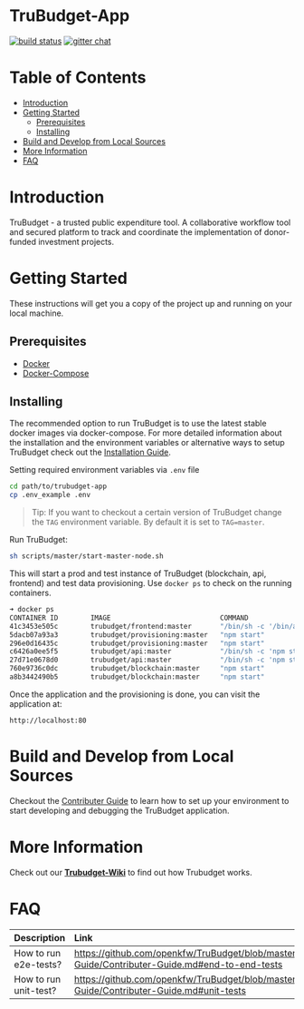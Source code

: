 # TruBudget-App <!-- omit in TOC -->

[![build status](https://travis-ci.com/openkfw/TruBudget.svg?branch=master)](https://travis-ci.com/openkfw/TruBudget)
[![gitter chat](https://img.shields.io/badge/chat-on%20gitter-brightgreen.svg)](https://gitter.im/Tru-Community/community)

# Table of Contents <!-- omit in TOC -->

- [Introduction](#introduction)
- [Getting Started](#getting-started)
  - [Prerequisites](#prerequisites)
  - [Installing](#installing)
- [Build and Develop from Local Sources](#build-and-develop-from-local-sources)
- [More Information](#more-information)
- [FAQ](#faq)

# Introduction

TruBudget - a trusted public expenditure tool. A collaborative workflow tool and secured platform to track and coordinate the implementation of donor-funded investment projects.

# Getting Started

These instructions will get you a copy of the project up and running on your local machine.

## Prerequisites

- [Docker](https://www.docker.com/)
- [Docker-Compose](https://docs.docker.com/compose/)

## Installing

The recommended option to run TruBudget is to use the latest stable docker images via docker-compose.
For more detailed information about the installation and the environment variables or alternative ways to setup TruBudget check out the [Installation Guide](./doc/wiki/Installation-Guide/Installation-Guide.md).

Setting required environment variables via `.env` file

```bash
cd path/to/trubudget-app
cp .env_example .env
```

>Tip: If you want to checkout a certain version of TruBudget change the `TAG` environment variable. By default it is set to `TAG=master`.

Run TruBudget:

```bash
sh scripts/master/start-master-node.sh
```

This will start a prod and test instance of TruBudget (blockchain, api, frontend) and test data provisioning. Use `docker ps` to check on the running containers.

```bash
➜ docker ps
CONTAINER ID        IMAGE                           COMMAND                  CREATED             STATUS              PORTS                NAMES
41c3453e505c        trubudget/frontend:master       "/bin/sh -c '/bin/as…"   5 minutes ago       Up 5 minutes        0.0.0.0:80->80/tcp   trubudget_frontend_1
5dacb07a93a3        trubudget/provisioning:master   "npm start"              5 minutes ago       Up 5 minutes                             trubudget_provision-test_1
296e0d16435c        trubudget/provisioning:master   "npm start"              5 minutes ago       Up 5 minutes                             trubudget_provision-prod_1
c6426a0ee5f5        trubudget/api:master            "/bin/sh -c 'npm sta…"   5 minutes ago       Up 5 minutes                             trubudget_testapi_1
27d71e0678d0        trubudget/api:master            "/bin/sh -c 'npm sta…"   5 minutes ago       Up 5 minutes                             trubudget_api_1
760e9736c0dc        trubudget/blockchain:master     "npm start"              5 minutes ago       Up 5 minutes        7447/tcp, 8000/tcp   trubudget_master_1
a8b3442490b5        trubudget/blockchain:master     "npm start"              5 minutes ago       Up 5 minutes        7447/tcp, 8000/tcp   trubudget_testmaster_1
```

Once the application and the provisioning is done, you can visit the application at:

```
http://localhost:80
```

# Build and Develop from Local Sources

Checkout the [Contributer Guide](https://github.com/openkfw/TruBudget/blob/master/doc/wiki/Contributer-Guide/Contributer-Guide.md) to learn how to set up your environment to start developing and debugging the TruBudget application.

# More Information

Check out our [**Trubudget-Wiki**](./doc/README.md) to find out how Trubudget works.

# FAQ

| Description           | Link                                                                                                              |
| :-------------------- | :---------------------------------------------------------------------------------------------------------------- |
| How to run e2e-tests? | https://github.com/openkfw/TruBudget/blob/master/doc/wiki/Contributer-Guide/Contributer-Guide.md#end-to-end-tests |
| How to run unit-test? | https://github.com/openkfw/TruBudget/blob/master/doc/wiki/Contributer-Guide/Contributer-Guide.md#unit-tests       |
